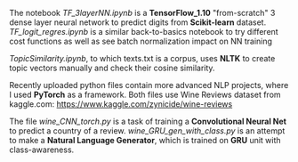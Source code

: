 
The notebook *TF_3layerNN.ipynb* is a **TensorFlow_1.10** "from-scratch" 3 dense layer neural network to predict digits from **Scikit-learn** dataset.
*TF_logit_regres.ipynb* is a similar back-to-basics notebook to try different cost functions as well as see batch normalization impact on NN training

*TopicSimilarity.ipynb*, to which texts.txt is a corpus, uses **NLTK** to create topic vectors manually and check their cosine similarity.

Recently uploaded python files contain more advanced NLP projects, where I used **PyTorch** as a framework. Both files use Wine Reviews dataset from kaggle.com: https://www.kaggle.com/zynicide/wine-reviews


The file *wine_CNN_torch.py* is a task of training a **Convolutional Neural Net** to predict a country of a review.
*wine_GRU_gen_with_class.py* is an attempt to make a **Natural Language Generator**, which is trained on **GRU** unit with class-awareness.


